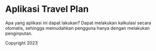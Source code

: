 # Aplikasi Travel Plan

Apa yang aplikasi ini dapat lakukan?
Dapat melakukan kalkulasi secara otomatis, sehingga memudahkan pengguna hanya dengan melakukan penginputan.

Copyright 2023
